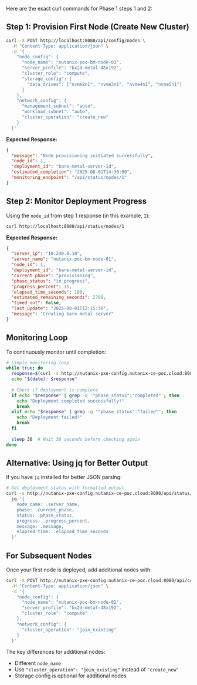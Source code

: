 Here are the exact curl commands for Phase 1 steps 1 and 2:

## Step 1: Provision First Node (Create New Cluster)

```bash
curl -X POST http://localhost:8080/api/config/nodes \
  -H "Content-Type: application/json" \
  -d '{
    "node_config": {
      "node_name": "nutanix-poc-bm-node-01",
      "server_profile": "bx2d-metal-48x192",
      "cluster_role": "compute",
      "storage_config": {
        "data_drives": ["nvme2n1", "nvme3n1", "nvme4n1", "nvme5n1"]
      }
    },
    "network_config": {
      "management_subnet": "auto",
      "workload_subnet": "auto",
      "cluster_operation": "create_new"
    }
  }'
```

**Expected Response:**
```json
{
  "message": "Node provisioning initiated successfully",
  "node_id": 1,
  "deployment_id": "bare-metal-server-id",
  "estimated_completion": "2025-08-01T14:30:00",
  "monitoring_endpoint": "/api/status/nodes/1"
}
```

## Step 2: Monitor Deployment Progress

Using the `node_id` from step 1 response (in this example, `1`):

```bash
curl http://localhost:8080/api/status/nodes/1
```

**Expected Response:**
```json
{
  "server_ip": "10.240.0.10",
  "server_name": "nutanix-poc-bm-node-01",
  "node_id": 1,
  "deployment_id": "bare-metal-server-id",
  "current_phase": "provisioning",
  "phase_status": "in_progress",
  "progress_percent": 15,
  "elapsed_time_seconds": 180,
  "estimated_remaining_seconds": 2700,
  "timed_out": false,
  "last_update": "2025-08-01T12:15:30",
  "message": "Creating bare metal server"
}
```

## Monitoring Loop

To continuously monitor until completion:

```bash
# Simple monitoring loop
while true; do
  response=$(curl -s http://nutanix-pxe-config.nutanix-ce-poc.cloud:8080/api/status/nodes/1)
  echo "$(date): $response"
  
  # Check if deployment is complete
  if echo "$response" | grep -q '"phase_status":"completed"'; then
    echo "Deployment completed successfully!"
    break
  elif echo "$response" | grep -q '"phase_status":"failed"'; then
    echo "Deployment failed!"
    break
  fi
  
  sleep 30  # Wait 30 seconds before checking again
done
```

## Alternative: Using jq for Better Output

If you have `jq` installed for better JSON parsing:

```bash
# Get deployment status with formatted output
curl -s http://nutanix-pxe-config.nutanix-ce-poc.cloud:8080/api/status/nodes/1 | \
  jq '{
    node_name: .server_name,
    phase: .current_phase,
    status: .phase_status,
    progress: .progress_percent,
    message: .message,
    elapsed_time: .elapsed_time_seconds
  }'
```

## For Subsequent Nodes

Once your first node is deployed, add additional nodes with:

```bash
curl -X POST http://nutanix-pxe-config.nutanix-ce-poc.cloud:8080/api/config/nodes \
  -H "Content-Type: application/json" \
  -d '{
    "node_config": {
      "node_name": "nutanix-poc-bm-node-02",
      "server_profile": "bx2d-metal-48x192",
      "cluster_role": "compute"
    },
    "network_config": {
      "cluster_operation": "join_existing"
    }
  }'
```

The key differences for additional nodes:
- Different `node_name`
- Use `"cluster_operation": "join_existing"` instead of `"create_new"`
- Storage config is optional for additional nodes
